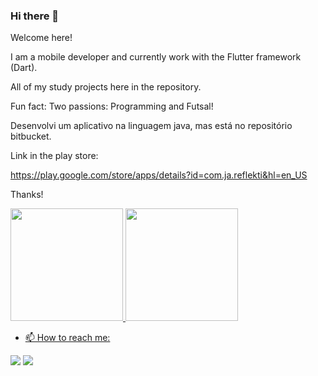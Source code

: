 ### Hi there 👋

<!--
**JamileFerreira/Jamileferreira** is a ✨ _special_ ✨ repository because its `README.md` (this file) appears on your GitHub profile.

Here are some ideas to get you started:

🔭 I’m currently working on Flutter
- 🌱 I’m currently learning Flutter
- 👯 I’m looking to collaborate on ...
- 🤔 I’m looking for help with ...
- 💬 Ask me about ...
- 📫 How to reach me: ...
- 😄 Pronouns: ...
- ⚡ Fun fact: Two passions: Programming and Futsal!
--> 


Welcome here!

I am a mobile developer and currently work with the Flutter framework (Dart).

All of my study projects here in the repository.

Fun fact: Two passions: Programming and Futsal!


Desenvolvi um aplicativo na linguagem java, mas está no repositório
bitbucket.


Link in the play store:

https://play.google.com/store/apps/details?id=com.ja.reflekti&hl=en_US

Thanks!

<div>
<a href="https://github.com/JamileFerreira">
<img height="180em" src="https://github-readme-stats.vercel.app/api/top-langs/?username=JamileFerreira&layout=compact&langs_count=7&theme=dracula"/>
<img height="180em" src="https://github-readme-stats.vercel.app/api?username=JamileFerreira&show_icons=true&theme=dracula&include_all_commits=true&count_private=true"/>
</div>

- 📫 How to reach me: 

[<img src="https://img.shields.io/badge/linkedin-%230077B5.svg?&style=for-the-badge&logo=linkedin&logoColor=white" />](https://www.linkedin.com/in/jamile-ferreira-aaa9169a/) 
[<img src = "https://img.shields.io/badge/instagram-%23E4405F.svg?&style=for-the-badge&logo=instagram&logoColor=white">](https://www.instagram.com/flutterfr/)

